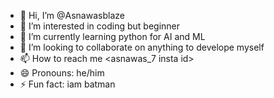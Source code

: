 - 👋 Hi, I’m @Asnawasblaze 
- 👀 I’m interested in coding but beginner
- 🌱 I’m currently learning python for AI and ML
- 💞️ I’m looking to collaborate on anything to develope  myself
- 📫 How to reach me <asnawas_7 insta id>
- 😄 Pronouns: he/him
- ⚡ Fun fact: iam batman

<!---
Asnawasblaze/Asnawasblaze is a ✨ special ✨ repository because its `README.md` (this file) appears on your GitHub profile.
You can click the Preview link to take a look at your changes.
--->
